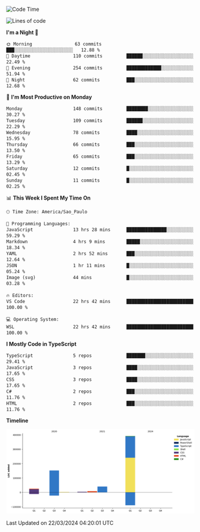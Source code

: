 <!--START_SECTION:waka-->
![Code Time](http://img.shields.io/badge/Code%20Time-2%2C372%20hrs%2051%20mins-blue)

![Lines of code](https://img.shields.io/badge/From%20Hello%20World%20I%27ve%20Written-621.5%20thousand%20lines%20of%20code-blue)

**I'm a Night 🦉** 

```text
🌞 Morning                63 commits          ███░░░░░░░░░░░░░░░░░░░░░░   12.88 % 
🌆 Daytime                110 commits         ██████░░░░░░░░░░░░░░░░░░░   22.49 % 
🌃 Evening                254 commits         █████████████░░░░░░░░░░░░   51.94 % 
🌙 Night                  62 commits          ███░░░░░░░░░░░░░░░░░░░░░░   12.68 % 
```
📅 **I'm Most Productive on Monday** 

```text
Monday                   148 commits         ████████░░░░░░░░░░░░░░░░░   30.27 % 
Tuesday                  109 commits         ██████░░░░░░░░░░░░░░░░░░░   22.29 % 
Wednesday                78 commits          ████░░░░░░░░░░░░░░░░░░░░░   15.95 % 
Thursday                 66 commits          ███░░░░░░░░░░░░░░░░░░░░░░   13.50 % 
Friday                   65 commits          ███░░░░░░░░░░░░░░░░░░░░░░   13.29 % 
Saturday                 12 commits          █░░░░░░░░░░░░░░░░░░░░░░░░   02.45 % 
Sunday                   11 commits          █░░░░░░░░░░░░░░░░░░░░░░░░   02.25 % 
```


📊 **This Week I Spent My Time On** 

```text
🕑︎ Time Zone: America/Sao_Paulo

💬 Programming Languages: 
JavaScript               13 hrs 28 mins      ███████████████░░░░░░░░░░   59.29 % 
Markdown                 4 hrs 9 mins        █████░░░░░░░░░░░░░░░░░░░░   18.34 % 
YAML                     2 hrs 52 mins       ███░░░░░░░░░░░░░░░░░░░░░░   12.64 % 
JSON                     1 hr 11 mins        █░░░░░░░░░░░░░░░░░░░░░░░░   05.24 % 
Image (svg)              44 mins             █░░░░░░░░░░░░░░░░░░░░░░░░   03.28 % 

🔥 Editors: 
VS Code                  22 hrs 42 mins      █████████████████████████   100.00 % 

💻 Operating System: 
WSL                      22 hrs 42 mins      █████████████████████████   100.00 % 
```

**I Mostly Code in TypeScript** 

```text
TypeScript               5 repos             ███████░░░░░░░░░░░░░░░░░░   29.41 % 
JavaScript               3 repos             ████░░░░░░░░░░░░░░░░░░░░░   17.65 % 
CSS                      3 repos             ████░░░░░░░░░░░░░░░░░░░░░   17.65 % 
C#                       2 repos             ███░░░░░░░░░░░░░░░░░░░░░░   11.76 % 
HTML                     2 repos             ███░░░░░░░░░░░░░░░░░░░░░░   11.76 % 
```



**Timeline**

![Lines of Code chart](https://raw.githubusercontent.com/jonhoffmam/jonhoffmam/master/assets/bar_graph.png)


 Last Updated on 22/03/2024 04:20:01 UTC
<!--END_SECTION:waka-->
